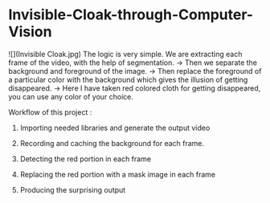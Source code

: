 # Invisible-Cloak-through-Computer-Vision
![](Invisible Cloak.jpg)
The logic is very simple. We are extracting each frame of the video, with the help of segmentation.
-> Then we separate the background and foreground of the image. 
-> Then replace the foreground of a particular color with the background which gives the illusion of getting disappeared.
-> Here I have taken red colored cloth for getting disappeared, you can use any color of your choice.

Workflow of this project :

1. Importing needed libraries and generate the output video

2. Recording and caching the background for each frame.

3. Detecting the red portion in each frame

4. Replacing the red portion with a mask image in each frame

5. Producing the surprising output
